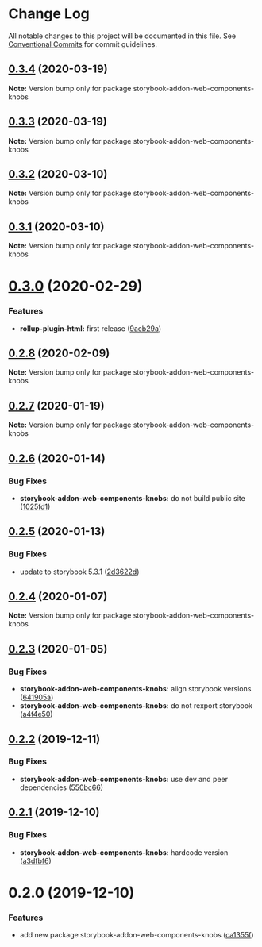 # Change Log

All notable changes to this project will be documented in this file.
See [Conventional Commits](https://conventionalcommits.org) for commit guidelines.

## [0.3.4](https://github.com/open-wc/open-wc/compare/storybook-addon-web-components-knobs@0.3.3...storybook-addon-web-components-knobs@0.3.4) (2020-03-19)

**Note:** Version bump only for package storybook-addon-web-components-knobs





## [0.3.3](https://github.com/open-wc/open-wc/compare/storybook-addon-web-components-knobs@0.3.2...storybook-addon-web-components-knobs@0.3.3) (2020-03-19)

**Note:** Version bump only for package storybook-addon-web-components-knobs





## [0.3.2](https://github.com/open-wc/open-wc/compare/storybook-addon-web-components-knobs@0.3.1...storybook-addon-web-components-knobs@0.3.2) (2020-03-10)

**Note:** Version bump only for package storybook-addon-web-components-knobs





## [0.3.1](https://github.com/open-wc/open-wc/compare/storybook-addon-web-components-knobs@0.3.0...storybook-addon-web-components-knobs@0.3.1) (2020-03-10)

**Note:** Version bump only for package storybook-addon-web-components-knobs





# [0.3.0](https://github.com/open-wc/open-wc/compare/storybook-addon-web-components-knobs@0.2.8...storybook-addon-web-components-knobs@0.3.0) (2020-02-29)


### Features

* **rollup-plugin-html:** first release ([9acb29a](https://github.com/open-wc/open-wc/commit/9acb29ac84b0ef7e2b06c57043c9d2c76d5a29c0))





## [0.2.8](https://github.com/open-wc/open-wc/compare/storybook-addon-web-components-knobs@0.2.7...storybook-addon-web-components-knobs@0.2.8) (2020-02-09)

**Note:** Version bump only for package storybook-addon-web-components-knobs





## [0.2.7](https://github.com/open-wc/open-wc/compare/storybook-addon-web-components-knobs@0.2.6...storybook-addon-web-components-knobs@0.2.7) (2020-01-19)

**Note:** Version bump only for package storybook-addon-web-components-knobs





## [0.2.6](https://github.com/open-wc/open-wc/compare/storybook-addon-web-components-knobs@0.2.5...storybook-addon-web-components-knobs@0.2.6) (2020-01-14)


### Bug Fixes

* **storybook-addon-web-components-knobs:** do not build public site ([1025fd1](https://github.com/open-wc/open-wc/commit/1025fd1b626551427198d36d6a4e44bded845095))





## [0.2.5](https://github.com/open-wc/open-wc/compare/storybook-addon-web-components-knobs@0.2.4...storybook-addon-web-components-knobs@0.2.5) (2020-01-13)


### Bug Fixes

* update to storybook 5.3.1 ([2d3622d](https://github.com/open-wc/open-wc/commit/2d3622d41412cc5d858d3b1e6791035ed1d76e12))





## [0.2.4](https://github.com/open-wc/open-wc/compare/storybook-addon-web-components-knobs@0.2.3...storybook-addon-web-components-knobs@0.2.4) (2020-01-07)

**Note:** Version bump only for package storybook-addon-web-components-knobs





## [0.2.3](https://github.com/open-wc/open-wc/compare/storybook-addon-web-components-knobs@0.2.2...storybook-addon-web-components-knobs@0.2.3) (2020-01-05)


### Bug Fixes

* **storybook-addon-web-components-knobs:** align storybook versions ([641905a](https://github.com/open-wc/open-wc/commit/641905a5216276f4b5cc2b600ceb44c5ac2033dc))
* **storybook-addon-web-components-knobs:** do not rexport storybook ([a4f4e50](https://github.com/open-wc/open-wc/commit/a4f4e508c637488d17ab7498f6abe4114b130772))





## [0.2.2](https://github.com/open-wc/open-wc/compare/storybook-addon-web-components-knobs@0.2.1...storybook-addon-web-components-knobs@0.2.2) (2019-12-11)


### Bug Fixes

* **storybook-addon-web-components-knobs:** use dev and peer dependencies ([550bc66](https://github.com/open-wc/open-wc/commit/550bc667b047619a4188a264ba91b4c220541bd7))





## [0.2.1](https://github.com/open-wc/open-wc/compare/storybook-addon-web-components-knobs@0.2.0...storybook-addon-web-components-knobs@0.2.1) (2019-12-10)


### Bug Fixes

* **storybook-addon-web-components-knobs:** hardcode version ([a3dfbf6](https://github.com/open-wc/open-wc/commit/a3dfbf60b9c8c9f022f79dc59ec3ca6caf9757b3))





# 0.2.0 (2019-12-10)


### Features

* add new package storybook-addon-web-components-knobs ([ca1355f](https://github.com/open-wc/open-wc/commit/ca1355f24abcc3ad43ce245548ba779f3c9d646a))
